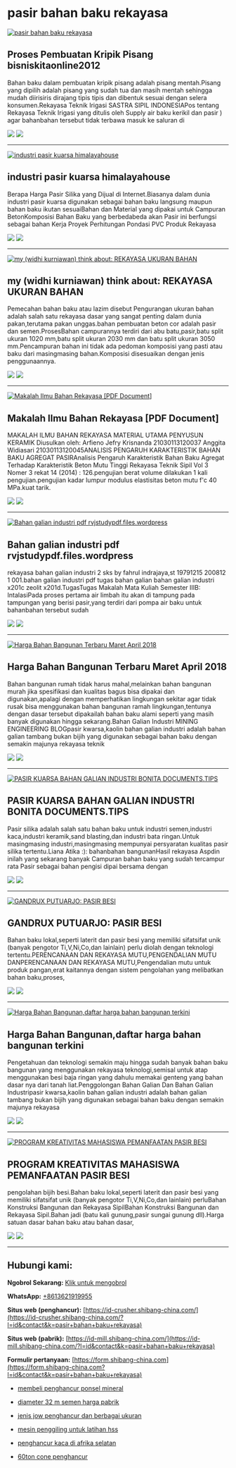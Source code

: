 # pasir bahan baku rekayasa

<a href="https://swt.shibang-china.com/?l=id&img&k=pasir+bahan+baku+rekayasa" target="_blank">![pasir bahan baku rekayasa](http://static.shibang-china.com/all-800x300/1339.jpg)</a>

## Proses Pembuatan Kripik Pisang bisniskitaonline2012
Bahan baku dalam pembuatan kripik pisang adalah pisang mentah.Pisang yang dipilih adalah pisang yang sudah tua dan masih mentah sehingga mudah diirisiris dirajang tipis tipis dan dibentuk sesuai dengan selera konsumen.Rekayasa Teknik Irigasi SASTRA SIPIL INDONESIAPos tentang Rekayasa Teknik Irigasi yang ditulis oleh Supply air baku kerikil dan pasir ) agar bahanbahan tersebut tidak terbawa masuk ke saluran di


<a href="https://whatsapp.shibangsoft.com/WhatsApp.php" target="_blank" title="WhatsApp">![](http://static.shibang-china.com/icon/whatsapp.png)</a> <a href="https://swt.shibang-china.com/?l=id&icon&k=pasir+bahan+baku+rekayasa" target="_blank">![](http://static.shibang-china.com/icon/chat-id.png)</a>

---

<a href="https://swt.shibang-china.com/?l=id&img&k=pasir+bahan+baku+rekayasa" target="_blank">![industri pasir kuarsa himalayahouse](http://static.shibang-china.com/all-800x300/987.jpg)</a>

## industri pasir kuarsa himalayahouse
Berapa Harga Pasir Silika yang Dijual di Internet.Biasanya dalam dunia industri pasir kuarsa digunakan sebagai bahan baku langsung maupun bahan baku ikutan sesuaiBahan dan Material yang dipakai untuk Campuran BetonKomposisi Bahan Baku yang berbedabeda akan Pasir ini berfungsi sebagai bahan Kerja Proyek Perhitungan Pondasi PVC Produk Rekayasa


<a href="https://whatsapp.shibangsoft.com/WhatsApp.php" target="_blank" title="WhatsApp">![](http://static.shibang-china.com/icon/whatsapp.png)</a> <a href="https://swt.shibang-china.com/?l=id&icon&k=pasir+bahan+baku+rekayasa" target="_blank">![](http://static.shibang-china.com/icon/chat-id.png)</a>

---

<a href="https://swt.shibang-china.com/?l=id&img&k=pasir+bahan+baku+rekayasa" target="_blank">![my (widhi kurniawan) think about: REKAYASA UKURAN BAHAN](http://static.shibang-china.com/all-800x300/310.jpg)</a>

## my (widhi kurniawan) think about: REKAYASA UKURAN BAHAN
Pemecahan bahan baku atau lazim disebut Pengurangan ukuran bahan adalah salah satu rekayasa dasar yang sangat penting dalam dunia pakan,terutama pakan unggas.bahan pembuatan beton cor adalah pasir dan semen.ProsesBahan campurannya terdiri dari abu batu,pasir,batu split ukuran 1020 mm,batu split ukuran 2030 mm dan batu split ukuran 3050 mm.Pencampuran bahan ini tidak ada pedoman komposisi yang pasti atau baku dari masingmasing bahan.Komposisi disesuaikan dengan jenis penggunaannya.


<a href="https://whatsapp.shibangsoft.com/WhatsApp.php" target="_blank" title="WhatsApp">![](http://static.shibang-china.com/icon/whatsapp.png)</a> <a href="https://swt.shibang-china.com/?l=id&icon&k=pasir+bahan+baku+rekayasa" target="_blank">![](http://static.shibang-china.com/icon/chat-id.png)</a>

---

<a href="https://swt.shibang-china.com/?l=id&img&k=pasir+bahan+baku+rekayasa" target="_blank">![Makalah Ilmu Bahan Rekayasa [PDF Document]](http://static.shibang-china.com/all-800x300/726.jpg)</a>

## Makalah Ilmu Bahan Rekayasa [PDF Document]
MAKALAH ILMU BAHAN REKAYASA MATERIAL UTAMA PENYUSUN KERAMIK Diusulkan oleh: Arfieno Jefry Krisnanda 21030113120037 Anggita Widiasari 21030113120045ANALISIS PENGARUH KARAKTERISTIK BAHAN BAKU AGREGAT PASIRAnalisis Pengaruh Karakteristik Bahan Baku Agregat Terhadap Karakteristik Beton Mutu Tinggi Rekayasa Teknik Sipil Vol 3 Nomer 3 rekat 14 (2014) : 126.pengujian berat volume dilakukan 1 kali pengujian.pengujian kadar lumpur modulus elastisitas beton mutu f'c 40 MPa.kuat tarik.


<a href="https://whatsapp.shibangsoft.com/WhatsApp.php" target="_blank" title="WhatsApp">![](http://static.shibang-china.com/icon/whatsapp.png)</a> <a href="https://swt.shibang-china.com/?l=id&icon&k=pasir+bahan+baku+rekayasa" target="_blank">![](http://static.shibang-china.com/icon/chat-id.png)</a>

---

<a href="https://swt.shibang-china.com/?l=id&img&k=pasir+bahan+baku+rekayasa" target="_blank">![Bahan galian industri pdf rvjstudypdf.files.wordpress](http://static.shibang-china.com/all-800x300/605.jpg)</a>

## Bahan galian industri pdf rvjstudypdf.files.wordpress
rekayasa bahan galian industri 2 sks by fahrul indrajaya,st 19791215 200812 1 001.bahan galian industri pdf tugas bahan galian bahan galian industri x201c zeolit x201d.TugasTugas Makalah Mata Kuliah Semester IIIB: IntalasiPada proses pertama air limbah itu akan di tampung pada tampungan yang berisi pasir,yang terdiri dari pompa air baku untuk bahanbahan tersebut sudah


<a href="https://whatsapp.shibangsoft.com/WhatsApp.php" target="_blank" title="WhatsApp">![](http://static.shibang-china.com/icon/whatsapp.png)</a> <a href="https://swt.shibang-china.com/?l=id&icon&k=pasir+bahan+baku+rekayasa" target="_blank">![](http://static.shibang-china.com/icon/chat-id.png)</a>

---

<a href="https://swt.shibang-china.com/?l=id&img&k=pasir+bahan+baku+rekayasa" target="_blank">![Harga Bahan Bangunan Terbaru Maret April 2018](http://static.shibang-china.com/all-800x300/1087.jpg)</a>

## Harga Bahan Bangunan Terbaru Maret April 2018
Bahan bangunan rumah tidak harus mahal,melainkan bahan bangunan murah jika spesifikasi dan kualitas bagus bisa dipakai dan digunakan,apalagi dengan memperhatikan lingkungan sekitar agar tidak rusak bisa menggunakan bahan bangunan ramah lingkungan,tentunya dengan dasar tersebut dipakailah bahan baku alami seperti yang masih banyak digunakan hingga sekarang.Bahan Galian Industri MINING ENGINEERING BLOGpasir kwarsa,kaolin bahan galian industri adalah bahan galian tambang bukan bijih yang digunakan sebagai bahan baku dengan semakin majunya rekayasa teknik


<a href="https://whatsapp.shibangsoft.com/WhatsApp.php" target="_blank" title="WhatsApp">![](http://static.shibang-china.com/icon/whatsapp.png)</a> <a href="https://swt.shibang-china.com/?l=id&icon&k=pasir+bahan+baku+rekayasa" target="_blank">![](http://static.shibang-china.com/icon/chat-id.png)</a>

---

<a href="https://swt.shibang-china.com/?l=id&img&k=pasir+bahan+baku+rekayasa" target="_blank">![PASIR KUARSA BAHAN GALIAN INDUSTRI BONITA DOCUMENTS.TIPS](http://static.shibang-china.com/all-800x300/894.jpg)</a>

## PASIR KUARSA BAHAN GALIAN INDUSTRI BONITA DOCUMENTS.TIPS
Pasir silika adalah salah satu bahan baku untuk industri semen,industri kaca,industri keramik,sand blasting,dan industri bata ringan.Untuk masingmasing industri,masingmasing mempunyai persyaratan kualitas pasir silika tertentu.Liana Atika :): bahanbahan bangunanHasil rekayasa Aspdin inilah yang sekarang banyak Campuran bahan baku yang sudah tercampur rata Pasir sebagai bahan pengisi dipai bersama dengan


<a href="https://whatsapp.shibangsoft.com/WhatsApp.php" target="_blank" title="WhatsApp">![](http://static.shibang-china.com/icon/whatsapp.png)</a> <a href="https://swt.shibang-china.com/?l=id&icon&k=pasir+bahan+baku+rekayasa" target="_blank">![](http://static.shibang-china.com/icon/chat-id.png)</a>

---

<a href="https://swt.shibang-china.com/?l=id&img&k=pasir+bahan+baku+rekayasa" target="_blank">![GANDRUX PUTUARJO: PASIR BESI](http://static.shibang-china.com/all-800x300/487.jpg)</a>

## GANDRUX PUTUARJO: PASIR BESI
Bahan baku lokal,seperti laterit dan pasir besi yang memiliki sifatsifat unik (banyak pengotor Ti,V,Ni,Co,dan lainlain) perlu diolah dengan teknologi tertentu.PERENCANAAN DAN REKAYASA MUTU,PENGENDALIAN MUTU DANPERENCANAAN DAN REKAYASA MUTU,Pengendalian mutu untuk produk pangan,erat kaitannya dengan sistem pengolahan yang melibatkan bahan baku,proses,


<a href="https://whatsapp.shibangsoft.com/WhatsApp.php" target="_blank" title="WhatsApp">![](http://static.shibang-china.com/icon/whatsapp.png)</a> <a href="https://swt.shibang-china.com/?l=id&icon&k=pasir+bahan+baku+rekayasa" target="_blank">![](http://static.shibang-china.com/icon/chat-id.png)</a>

---

<a href="https://swt.shibang-china.com/?l=id&img&k=pasir+bahan+baku+rekayasa" target="_blank">![Harga Bahan Bangunan,daftar harga bahan bangunan terkini](http://static.shibang-china.com/all-800x300/375.jpg)</a>

## Harga Bahan Bangunan,daftar harga bahan bangunan terkini
Pengetahuan dan teknologi semakin maju hingga sudah banyak bahan baku bangunan yang menggunakan rekayasa teknologi,semisal untuk atap menggunakan besi baja ringan yang dahulu memakai genteng yang bahan dasar nya dari tanah liat.Penggolongan Bahan Galian Dan Bahan Galian Industripasir kwarsa,kaolin bahan galian industri adalah bahan galian tambang bukan bijih yang digunakan sebagai bahan baku dengan semakin majunya rekayasa


<a href="https://whatsapp.shibangsoft.com/WhatsApp.php" target="_blank" title="WhatsApp">![](http://static.shibang-china.com/icon/whatsapp.png)</a> <a href="https://swt.shibang-china.com/?l=id&icon&k=pasir+bahan+baku+rekayasa" target="_blank">![](http://static.shibang-china.com/icon/chat-id.png)</a>

---

<a href="https://swt.shibang-china.com/?l=id&img&k=pasir+bahan+baku+rekayasa" target="_blank">![PROGRAM KREATIVITAS MAHASISWA PEMANFAATAN PASIR BESI](http://static.shibang-china.com/all-800x300/914.jpg)</a>

## PROGRAM KREATIVITAS MAHASISWA PEMANFAATAN PASIR BESI
pengolahan bijih besi.Bahan baku lokal,seperti laterit dan pasir besi yang memiliki sifatsifat unik (banyak pengotor Ti,V,Ni,Co,dan lainlain) perluBahan Konstruksi Bangunan dan Rekayasa SipilBahan Konstruksi Bangunan dan Rekayasa Sipil.Bahan jadi (batu kali gunung,pasir sungai gunung dll).Harga satuan dasar bahan baku atau bahan dasar,


<a href="https://whatsapp.shibangsoft.com/WhatsApp.php" target="_blank" title="WhatsApp">![](http://static.shibang-china.com/icon/whatsapp.png)</a> <a href="https://swt.shibang-china.com/?l=id&icon&k=pasir+bahan+baku+rekayasa" target="_blank">![](http://static.shibang-china.com/icon/chat-id.png)</a>

---
## Hubungi kami:

**Ngobrol Sekarang:** [Klik untuk mengobrol](https://swt.shibang-china.com?l=id&contact&k=pasir+bahan+baku+rekayasa)

**WhatsApp:**  [+8613621919955](https://whatsapp.shibangsoft.com/WhatsApp.php)

**Situs web (penghancur):** [https://id-crusher.shibang-china.com/](https://id-crusher.shibang-china.com/?l=id&contact&k=pasir+bahan+baku+rekayasa)

**Situs web (pabrik):** [https://id-mill.shibang-china.com/](https://id-mill.shibang-china.com/?l=id&contact&k=pasir+bahan+baku+rekayasa)

**Formulir pertanyaan:** [https://form.shibang-china.com](https://form.shibang-china.com?l=id&contact&k=pasir+bahan+baku+rekayasa)

* [membeli penghancur ponsel mineral](../32/membeli%20penghancur%20ponsel%20mineral.md)

* [diameter 32 m semen harga pabrik](../32/diameter%2032%20m%20semen%20harga%20pabrik.md)

* [jenis jow penghancur dan berbagai ukuran](../31/jenis%20jow%20penghancur%20dan%20berbagai%20ukuran.md)

* [mesin penggiling untuk latihan hss](../31/mesin%20penggiling%20untuk%20latihan%20hss.md)

* [penghancur kaca di afrika selatan](../31/penghancur%20kaca%20di%20afrika%20selatan.md)

* [60ton cone penghancur](../33/60ton%20cone%20penghancur.md)